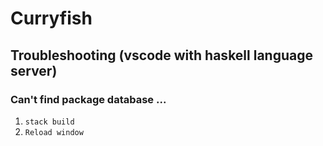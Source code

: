 # Curryfish 

## Troubleshooting (vscode with haskell language server)
### Can't find package database ...
1. `stack build`
2. `Reload window`
